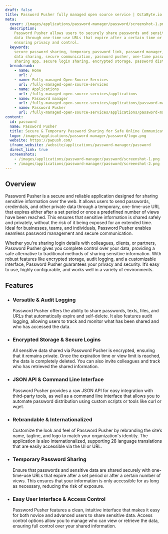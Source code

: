 ```yaml
---
draft: false
title: Password Pusher fully managed open source service | OctaByte.io
meta:
  cover: /images/applications/password-manager/password/screenshot-1.png
  description:
    Password Pusher allows users to securely share passwords and sensitive
    data through one-time-use URLs that expire after a certain time or number of views,
    ensuring privacy and control.
  keywords:
    secure password sharing, temporary password link, password manager, encrypted
    data sharing, secure communication, password pusher, one-time password, password
    sharing app, secure login sharing, encrypted storage, password distribution tool
  breadcrumb:
    - name: Home
      url: /
    - name: Fully managed Open-Source Services
      url: /fully-managed-open-source-services
    - name: Applications
      url: /fully-managed-open-source-services/applications
    - name: Password manager
      url: /fully-managed-open-source-services/applications/password-manager
    - name: Password Pusher
      url: /fully-managed-open-source-services/applications/password-manager/password
content:
  id: password
  name: Password Pusher
  title: Secure & Temporary Password Sharing for Safe Online Communication
  logo: /images/applications/password-manager/password/logo.png
  website: https://pwpush.com/
  iframe_website: /website/applications/password-manager/password
  direct_link: true
  screenshots:
    - /images/applications/password-manager/password/screenshot-1.png
    - /images/applications/password-manager/password/screenshot-2.png
---
```


## Overview

Password Pusher is a secure and reliable application designed for sharing sensitive information over the web. It allows users to send passwords, credentials, and other private data through a temporary, one-time-use URL that expires either after a set period or once a predefined number of views have been reached. This ensures that sensitive information is shared safely and privately, without the risk of it being exposed for an extended time. Ideal for businesses, teams, and individuals, Password Pusher enables seamless password management and secure communication.

Whether you're sharing login details with colleagues, clients, or partners, Password Pusher gives you complete control over your data, providing a safe alternative to traditional methods of sharing sensitive information. With robust features like encrypted storage, audit logging, and a customizable interface, Password Pusher guarantees your privacy and security. It’s easy to use, highly configurable, and works well in a variety of environments.

## Features

- ### Versatile & Audit Logging

  Password Pusher offers the ability to share passwords, texts, files, and URLs that automatically expire and self-delete. It also features audit logging, allowing users to track and monitor what has been shared and who has accessed the data.

- ### Encrypted Storage & Secure Logins

  All sensitive data shared via Password Pusher is encrypted, ensuring that it remains private. Once the expiration time or view limit is reached, the data is completely deleted. You can also invite colleagues and track who has retrieved the shared information.

- ### JSON API & Command Line Interface

  Password Pusher provides a raw JSON API for easy integration with third-party tools, as well as a command line interface that allows you to automate password distribution using custom scripts or tools like curl or wget.

- ### Rebrandable & Internationalized

  Customize the look and feel of Password Pusher by rebranding the site’s name, tagline, and logo to match your organization's identity. The application is also internationalized, supporting 28 language translations that are easily accessible via the UI or URL.

- ### Temporary Password Sharing

  Ensure that passwords and sensitive data are shared securely with one-time-use URLs that expire after a set period or after a certain number of views. This ensures that your information is only accessible for as long as necessary, reducing the risk of exposure.

- ### Easy User Interface & Access Control

  Password Pusher features a clean, intuitive interface that makes it easy for both novice and advanced users to share sensitive data. Access control options allow you to manage who can view or retrieve the data, ensuring full control over your shared information.
